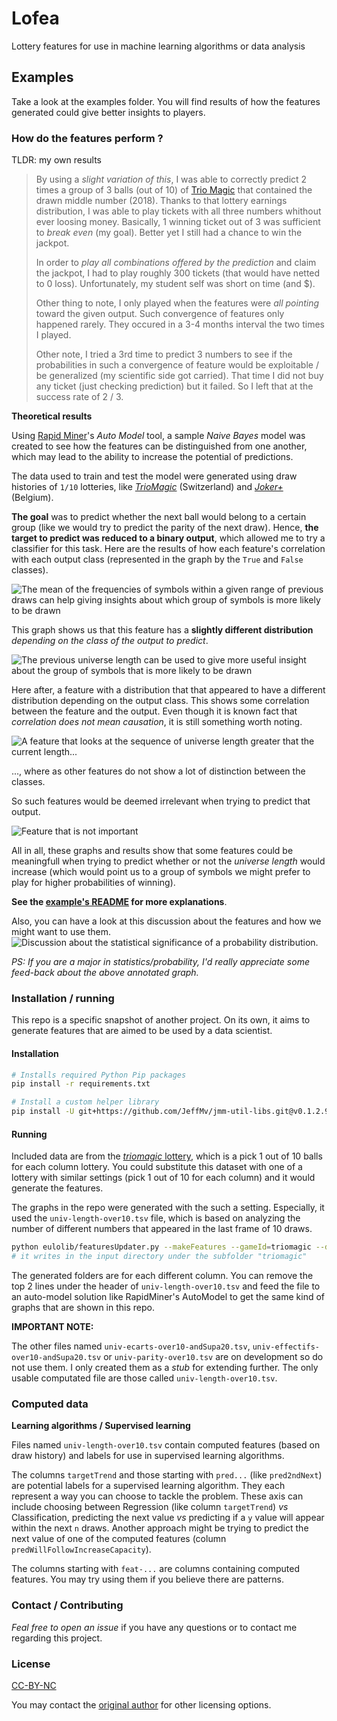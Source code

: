 # Lofea
Lottery features for use in machine learning algorithms or data analysis


Examples
--------
Take a look at the examples folder.
You will find results of how the features generated could give better insights to players.

### How do the features perform ?

TLDR: my own results
> By using a *slight variation of this*, I was able to correctly predict 2 times a group of 3 balls (out of 10) of [Trio Magic](https://jeux.loro.ch/games/magic3) that contained the drawn middle number (2018). Thanks to that lottery earnings distribution, I was able to play tickets with all three numbers whithout ever loosing money. Basically, 1 winning ticket out of 3 was sufficient to *break even* (my goal). Better yet I still had a chance to win the jackpot.
> 
> In order to *play all combinations offered by the prediction* and claim the jackpot, I had to play roughly 300 tickets (that would have netted to 0 loss). Unfortunately, my student self was short on time (and $).
> 
> Other thing to note, I only played when the features were *all pointing* toward the given output. Such convergence of features only happened rarely. They occured in a 3-4 months interval the two times I played.
> 
> Other note, I tried a 3rd time to predict 3 numbers to see if the probabilities in such a convergence of feature would be exploitable / be generalized (my scientific side got carried). That time I did not buy any ticket (just checking prediction) but it failed. So I left that at the success rate of 2 / 3.


**Theoretical results**

Using [Rapid Miner](http://rapidminer.com)'s *Auto Model* tool, a sample *Naive Bayes* model was created to 
see how the features can be distinguished from one another, which may lead to the ability to increase the
potential of predictions.

The data used to train and test the model were generated using draw histories of `1/10` lotteries, like [*TrioMagic*](https://jeux.loro.ch/games/magic3) (Switzerland) and [*Joker+*](https://www.loterie-nationale.be/nos-jeux/joker-plus/resultats-tirage) (Belgium).

**The goal** was to predict whether the next ball would belong to a certain group (like we would try to predict the parity of the next draw). Hence, **the target to predict was reduced to a binary output**, which allowed me to try a classifier for this task. Here are the results of how each feature's correlation with each output class (represented in the graph by the `True` and `False` classes).

![The mean of the frequencies of symbols within a given range of previous draws can help giving insights about which group of symbols is more likely to be drawn](examples/RapidMiner-featuresUpdater-Ulen-willIncrease-prediction/performance-per-feature/Feat-Effectifs-Over10-andSupa20-MeanEffsin.png)

This graph shows us that this feature has a **slightly different distribution** *depending on the class of the output to predict*.


![The previous universe length can be used to give more useful insight about the group of symbols that is more likely to be drawn](examples/RapidMiner-featuresUpdater-Ulen-willIncrease-prediction/performance-per-feature/Feat-UniverseLength-Over10.png)


Here after, a feature with a distribution that that appeared to have a different distribution depending on the output class. This shows some correlation between the feature and the output. Even though it is known fact that *correlation does not mean causation*, it is still something worth noting.

![A feature that looks at the sequence of universe length greater that the current length...](examples/RapidMiner-featuresUpdater-Ulen-willIncrease-prediction/performance-per-feature/Feat-UniverseLength-Over10-greatherThanSerie.png)


..., where as other features do not show a lot of distinction between the classes.

So such features would be deemed irrelevant when trying to predict that output.


![Feature that is not important](examples/RapidMiner-featuresUpdater-Ulen-willIncrease-prediction/performance-per-feature/Feat-UniverseLength-Over10-CanIncreaseOf.png)


All in all, these graphs and results show that some features could be meaningfull when trying to predict whether or not the *universe length* would increase (which would point us to a group of symbols we might prefer to play for higher probabilities of winning).

**See the [example's README](examples/RapidMiner-featuresUpdater-Ulen-willIncrease-prediction/README.md) for more explanations**.

Also, you can have a look at this discussion about the features and how we might want to use them.
![Discussion about the statistical significance of a probability distribution.](insights-discussions/Featutres-measures--annotated.png)

*PS: If you are a major in statistics/probability, I'd really appreciate some feed-back about the above annotated graph.*



### Installation / running

This repo is a specific snapshot of another project. On its own, it aims to generate features that are aimed to be used by a data scientist.

#### Installation

```bash
# Installs required Python Pip packages
pip install -r requirements.txt

# Install a custom helper library
pip install -U git+https://github.com/JeffMv/jmm-util-libs.git@v0.1.2.9.0
```



#### Running

Included data are from the [*triomagic* lottery](https://jeux.loro.ch/games/magic3/results), which is a pick 1 out of 10 balls for each column lottery. You could substitute this dataset with one of a lottery with similar settings (pick 1 out of 10 for each column) and it would generate the features.

The graphs in the repo were generated with the such a setting. Especially, it used the `univ-length-over10.tsv` file, which is based on analyzing the number of different numbers that appeared in the last frame of 10 draws.

```bash
python eulolib/featuresUpdater.py --makeFeatures --gameId=triomagic --draws="data/example-inputs/TrioMagic-results.txt" --saveDir="triomagic"
# it writes in the input directory under the subfolder "triomagic"
```

The generated folders are for each different column. You can remove the top 2 lines under the header of `univ-length-over10.tsv` and feed the file to an auto-model solution like RapidMiner's AutoModel to get the same kind of graphs that are shown in this repo.

**IMPORTANT NOTE:**

The other files named `univ-ecarts-over10-andSupa20.tsv`, `univ-effectifs-over10-andSupa20.tsv` or `univ-parity-over10.tsv` are on development so do not use them. I only created them as a *stub* for extending further. The only usable computated file are those called `univ-length-over10.tsv`.



### Computed data

**Learning algorithms / Supervised learning**

Files named `univ-length-over10.tsv` contain computed features (based on draw history) and labels for use in supervised learning algorithms.

The columns `targetTrend` and those starting with `pred...` (like `pred2ndNext`) are potential labels for a supervised learning algorithm. They each represent a way you can choose to tackle the problem. These axis can include choosing between Regression (like column `targetTrend`) *vs* Classification, predicting the next value *vs* predicting if a `y` value will appear within the next `n` draws. Another approach might be trying to predict the next value of one of the computed features (column `predWillFollowIncreaseCapacity`).

The columns starting with `feat-...` are columns containing computed features. You may try using them if you believe there are patterns.



### Contact / Contributing

*Feal free to open an issue* if you have any questions or to contact me regarding this project.



### License

[CC-BY-NC](https://creativecommons.org/licenses/by-nc/2.0/)

You may contact the [original author](https://github.com/JeffMv) for other licensing options.

